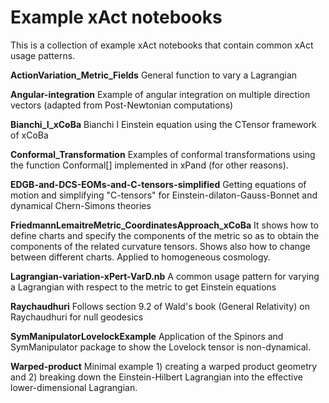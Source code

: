 Example xAct notebooks
========

This is a collection of example xAct notebooks that contain common xAct usage patterns.

**ActionVariation_Metric_Fields**
General function to vary a Lagrangian


**Angular-integration**
Example of angular integration on multiple direction vectors (adapted from Post-Newtonian computations)


**Bianchi_I_xCoBa**
Bianchi I Einstein equation using the CTensor framework of xCoBa


**Conformal_Transformation**
Examples of conformal transformations using the function Conformal[] implemented in xPand (for other reasons).

**EDGB-and-DCS-EOMs-and-C-tensors-simplified**
Getting equations of motion and simplifying "C-tensors" for Einstein-dilaton-Gauss-Bonnet and dynamical Chern-Simons theories


**FriedmannLemaitreMetric_CoordinatesApproach_xCoBa**
It shows how to define charts and specify the components of the metric so as to obtain the components of the related curvature tensors. Shows also how to change between different charts. Applied to homogeneous cosmology.


**Lagrangian-variation-xPert-VarD.nb**
A common usage pattern for varying a Lagrangian with respect to the metric to get Einstein equations


**Raychaudhuri**
Follows section 9.2 of Wald's book (General Relativity) on Raychaudhuri for null geodesics


**SymManipulatorLovelockExample**
Application of the Spinors and SymManipulator package to show the Lovelock tensor is non-dynamical.


**Warped-product**
Minimal example 1) creating a warped product geometry and 2) breaking down the Einstein-Hilbert Lagrangian into the effective lower-dimensional Lagrangian.